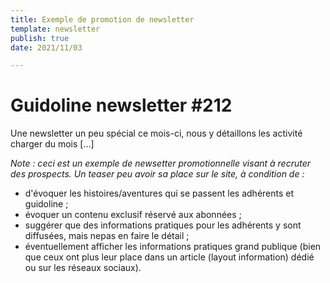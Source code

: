 ```yaml
---
title: Exemple de promotion de newsletter
template: newsletter
publish: true
date: 2021/11/03

---
```


# Guidoline newsletter #212


Une newsletter un peu spécial ce mois-ci, nous y détaillons les activité charger du mois […]


*Note : ceci est un exemple de newsetter promotionnelle visant à recruter des prospects. Un
teaser peu avoir sa place sur le site, à condition de :*

 - d'évoquer les histoires/aventures qui se passent les adhérents et guidoline ;
 - évoquer un contenu exclusif réservé aux abonnées ;
 - suggérer que des informations pratiques pour les adhérents y sont diffusées, mais nepas en faire le détail ;
 - éventuellement afficher les informations pratiques grand publique (bien que ceux ont plus leur place dans un article (layout information) dédié ou sur les réseaux sociaux).
